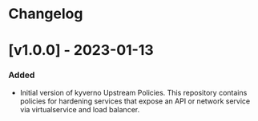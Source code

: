 # Changelog

# [v1.0.0] - 2023-01-13

### Added

- Initial version of kyverno Upstream Policies. This repository contains policies for hardening services that expose an API or network service via virtualservice and load balancer.
